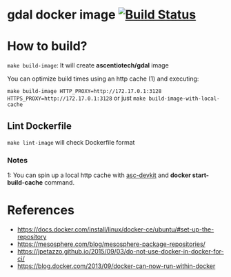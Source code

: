 # gdal docker image [![Build Status](http://jenkins.ascentio.com.ar/jenkins/job/ascentiotech/job/gdal_image/badge/icon)](http://jenkins.ascentio.com.ar/jenkins/job/ascentiotech/job/gdal_image/)

# How to build?

`make build-image`: It will create **ascentiotech/gdal** image

You can optimize build times using an http cache (1) and executing:

`make build-image HTTP_PROXY=http://172.17.0.1:3128 HTTPS_PROXY=http://172.17.0.1:3128`
or just
`make build-image-with-local-cache`

## Lint Dockerfile

`make lint-image` will check Dockerfile format


### Notes

1: You can spin up a local http cache with [asc-devkit](https://gitlab.ascentio.com.ar/DEV/asc-devkit) and **docker start-build-cache** command.

# References

* https://docs.docker.com/install/linux/docker-ce/ubuntu/#set-up-the-repository
* https://mesosphere.com/blog/mesosphere-package-repositories/
* https://jpetazzo.github.io/2015/09/03/do-not-use-docker-in-docker-for-ci/
* https://blog.docker.com/2013/09/docker-can-now-run-within-docker
